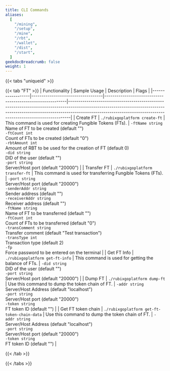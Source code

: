 ```yaml
---
title: CLI Commands
aliases:
  [
    "/mining",
    "/setup",
    "/mine",
    "/rbt",
    "/wallet",
    "/dist",
    "/start",
  ]
geekdocBreadcrumb: false
weight: 1
---
```


{{< tabs "uniqueid" >}}

{{< tab "FT" >}}
| Functionality       | Sample Usage                      | Description                                               | Flags                                                                                                                                                                                                                                   |
|------------------|-----------------------------------|-----------------------------------------------------------|-------------------------------------------------------------------------------------------------------------------------------------------------------------------------------------------------------------------------------------------|
| Create FT          | `./rubixgoplatform create-ft`               | This command is used for creating Fungible Tokens (FTs). | `-ftName string`<br>Name of FT to be created (default "")<br>`-ftCount int`<br>Count of FTs to be created (default "0")<br>`-rbtAmount int`<br>Amount of RBT to be used for the creation of FT (default 0)<br>`-did string`<br>DID of the user (default "")<br>`-port string`<br>Server/Host port (default "20000") |
| Transfer FT        | `./rubixgoplatform transfer-ft`             | This command is used for transferring Fungible Tokens (FTs). | `-port string`<br>Server/Host port (default "20000")<br>`-senderAddr string`<br>Sender address (default "")<br>`-receiverAddr string`<br>Receiver address (default "")<br>`-ftName string`<br>Name of FT to be transferred (default "")<br>`-ftCount int`<br>Count of FTs to be transferred (default "0")<br>`-transComment string`<br>Transfer comment (default "Test transaction")<br>`-transType int`<br>Transaction type (default 2)<br>`-fp`<br>Force password to be entered on the terminal |
| Get FT Info        | `./rubixgoplatform get-ft-info`             | This command is used for getting the balance of FTs.    | `-did string`<br>DID of the user (default "")<br>`-port string`<br>Server/Host port (default "20000")                                                                                                                                                                                                 |
| Dump FT            | `./rubixgoplatform dump-ft`                 | Use this command to dump the token chain of FT.         | `-addr string`<br>Server/Host Address (default "localhost")<br>`-port string`<br>Server/Host port (default "20000")<br>`-token string`<br>FT token ID (default "")                                                                          |
| Get FT token chain | `./rubixgoplatform get-ft-token-chain-data` | Use this command to dump the token chain of FT.         | `-addr string`<br>Server/Host Address (default "localhost")<br>`-port string`<br>Server/Host port (default "20000")<br>`-token string`<br>FT token ID (default "")                                                                          |

{{< /tab >}}

{{< /tabs >}}